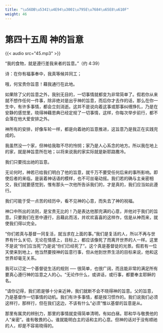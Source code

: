 ```yaml
---
title: "\u56DB\u5341\u4E94\u3001\u795E\u7684\u65E8\u610F"
weight: 46
---
```


# 第四十五周 神的旨意

{{< audio src="45.mp3" >}}


“我的食物，就是遵行差我来者的旨意。”（约 4:39）

诗：在你有福事奉中，我真等候并同工；

哦，何宝贵你旨意！藉我通行在此地。

如果除了父的旨意之外，我别无目的，一切事情就都变为非常简单了。假若你从来就不想作任何一件事，除非绝对是出乎神的旨意，而后你才去作的话，那么在你一生中，有许多事情，都会立刻消逝。这并不是说向着这事或那事纠缠挣扎，乃是在安静的感觉里，晓得神藉恩典已经定规了一切事情，这样，你每次举步前行，都不会落在他大爱安排之外。

神所有的安排，好像车轮一样，都是向着祂的旨意推进，这旨意乃是我正在实践完成的。

我虽然没一个家，但神给我取不尽的怜悯；家乃是人心系念的地方。所以我在地上的家，就是神旨意所在地；以将来说我的家实际就是新耶路撒冷。

我们只要找出祂的旨意。

无论何时，神若已给我们明白了他的旨意，就千万不要受任何后来的事所影响。即使后者的来临，是装着神话语的模样，也不可丝毫动摇。我们若的确与主亲密相交，我们就要感觉到，惟有那头一次他所告诉我们的，才是真的，我们应当如此遵行。

我们可能于受一点苦的经历中，看不见神的心意，而失去了神的祝福。

神口中所出的法则，是宝贵无比的！乃是表达他那完满的心意，并他对于我们的旨意。只要我们在恩中遵行，且藉此而活，并欢欢喜喜的这样作，信是从神而来，就使我们得以完全。

“你们若真与基督一同复活，就当求在上面的事。”我们是复活的人，所以不再与世界有什么关切，无论在情感上，目标上，都应该像死了而离开世界的人一样。这里不是说“你们应当死”乃是说“你们已经死了”。这个真是基督徒的光景。假若有一位天使来到地上，他当然要按神的旨意行事，但从他到世界生活的目标来说，他和这世界却毫无关系。

我可以订定一个基督徒生活的规则 ── 很简单，也很广阔，而且能非常的满足所有要真心遵行神的旨意之人的心。“无论作什么，或讲话，或行事，都要奉主耶稣的名。

”请你记得，我们若是够十分亲近神，我们就断不会不晓得神的旨意。父的旨意，乃是基督作一切事情的动机。我们有许多事情，都是按习惯作的。我们说我们必须这样行，那样行，但在我们这边，不该有什么“必须”惟以基督的旨意是从。

那里有属灵的辨别力，那里的事情就变得简单清明，有如白昼。耶和华与敬畏他的人“亲密”。谁有敬畏的心。谁就能明白主的话和主的心意。但神的话对于没有顺祂的人，却是不容易晓得的。